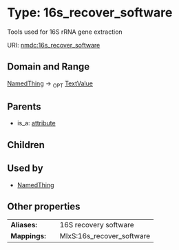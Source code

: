 
# Type: 16s_recover_software


Tools used for 16S rRNA gene extraction

URI: [nmdc:16s_recover_software](https://microbiomedata/meta/16s_recover_software)


## Domain and Range

[NamedThing](NamedThing.md) ->  <sub>OPT</sub> [TextValue](TextValue.md)

## Parents

 *  is_a: [attribute](attribute.md)

## Children


## Used by

 * [NamedThing](NamedThing.md)

## Other properties

|  |  |  |
| --- | --- | --- |
| **Aliases:** | | 16S recovery software |
| **Mappings:** | | MIxS:16s_recover_software |

